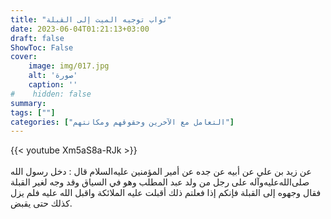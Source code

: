 ```yaml
---
title: "ثواب توجيه الميت إلى القبلة"
date: 2023-06-04T01:21:13+03:00
draft: false
ShowToc: False
cover:
    image: img/017.jpg
    alt: 'صورة'
    caption: ''
#    hidden: false
summary: 
tags: [""]
categories: ["التعامل مع الآخرين وحقوقهم ومكانتهم"]
---
```

{{< youtube Xm5aS8a-RJk >}}  
 <br>
عن زيد بن علي عن أبيه عن جده عن أمير المؤمنين عليه‌السلام
قال : دخل رسول الله صلى‌الله‌عليه‌وآله على رجل من ولد عبد المطلب وهو في السياق
وقد وجه لغير القبلة فقال وجهوه إلى القبلة فإنكم إذا فعلتم ذلك أقبلت
عليه الملائكة واقبل الله عليه فلم يزل كذلك حتى يقبض.



